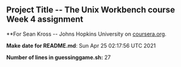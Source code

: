 ## Project Title -- The Unix Workbench course Week 4 assignment
**For Sean Kross -- Johns Hopkins University on [coursera.org](https://www.coursera.org/).

**Make date for README.md**: Sun Apr 25 02:17:56 UTC 2021

**Number of lines in guessinggame.sh:** 27

